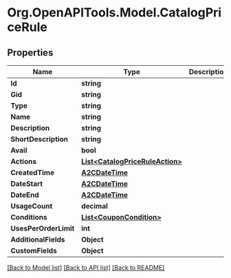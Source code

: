 # Org.OpenAPITools.Model.CatalogPriceRule

## Properties

Name | Type | Description | Notes
------------ | ------------- | ------------- | -------------
**Id** | **string** |  | [optional] 
**Gid** | **string** |  | [optional] 
**Type** | **string** |  | [optional] 
**Name** | **string** |  | [optional] 
**Description** | **string** |  | [optional] 
**ShortDescription** | **string** |  | [optional] 
**Avail** | **bool** |  | [optional] 
**Actions** | [**List&lt;CatalogPriceRuleAction&gt;**](CatalogPriceRuleAction.md) |  | [optional] 
**CreatedTime** | [**A2CDateTime**](A2CDateTime.md) |  | [optional] 
**DateStart** | [**A2CDateTime**](A2CDateTime.md) |  | [optional] 
**DateEnd** | [**A2CDateTime**](A2CDateTime.md) |  | [optional] 
**UsageCount** | **decimal** |  | [optional] 
**Conditions** | [**List&lt;CouponCondition&gt;**](CouponCondition.md) |  | [optional] 
**UsesPerOrderLimit** | **int** |  | [optional] 
**AdditionalFields** | **Object** |  | [optional] 
**CustomFields** | **Object** |  | [optional] 

[[Back to Model list]](../README.md#documentation-for-models) [[Back to API list]](../README.md#documentation-for-api-endpoints) [[Back to README]](../README.md)

